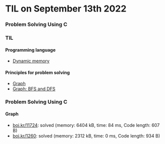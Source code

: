 # **TIL on September 13th 2022**
### Problem Solving Using C
### TIL
#### Programming language
- [Dynamic memory](../../../Languages/C/dynamic-memory-09-13-2022.md)

#### Principles for problem solving
- [Graph](../../../Computer%20science/Algorithm/graph-09-12-2022.md)
- [Graph: BFS and DFS](../../../Computer%20science/Algorithm/graph-2-09-13-2022.md)

### Problem Solving Using C
#### Graph
- [boj.kr/11724](../../../Problem%20Solving/boj/Graph/11724-09-13-2022.cpp): solved (memory: 6404 kB, time: 84 ms, Code length: 607 B)
- [boj.kr/1260](../../../Problem%20Solving/boj/Graph/1260-09-13-2022.cpp): solved (memory: 2312 kB, time: 0 ms, Code length: 934 B)